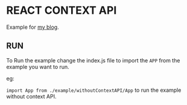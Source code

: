 # REACT CONTEXT API

Example for [my blog](https://ashuvyas.com/blog/react-context-api).

## RUN

To Run the example change the index.js file to import the `APP` from the example you want to run.

eg:

`import App from ./example/withoutContextAPI/App` to run the example without context API.
